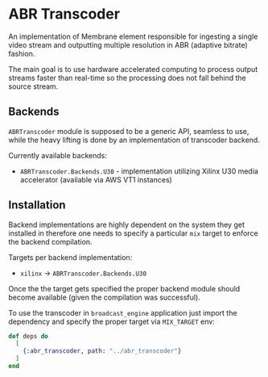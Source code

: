 # ABR Transcoder

An implementation of Membrane element responsible for ingesting
a single video stream and outputting multiple resolution in ABR (adaptive bitrate) fashion.

The main goal is to use hardware accelerated computing to process output streams
faster than real-time so the processing does not fall behind the source stream.

## Backends

`ABRTranscoder` module is supposed to be a generic API, seamless to use,
while the heavy lifting is done by an implementation of transcoder backend.

Currently available backends:

- `ABRTranscoder.Backends.U30` - implementation utilizing Xilinx U30 media accelerator (available via AWS VT1 instances)

## Installation

Backend implementations are highly dependent on the system they get installed in therefore
one needs to specify a particular `mix` target to enforce the backend compilation.

Targets per backend implementation:

- `xilinx` -> `ABRTranscoder.Backends.U30`

Once the the target gets specified the proper backend module should become available (given the compilation was successful).

To use the transcoder in `broadcast_engine` application just import the dependency and specify the proper target via `MIX_TARGET` env:

```elixir
def deps do
  [
    {:abr_transcoder, path: "../abr_transcoder"}
  ]
end
```
